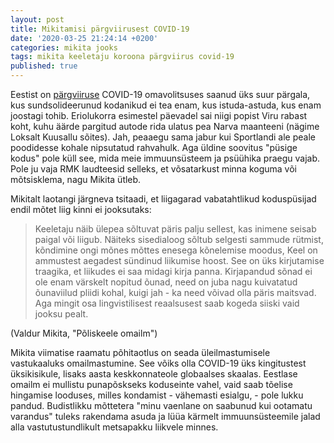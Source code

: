 ```yaml
---
layout: post
title: Mikitamisi pärgviirusest COVID-19
date: '2020-03-25 21:24:14 +0200'
categories: mikita jooks
tags: mikita keeletaju koroona pärgviirus covid-19
published: true
---
```


Eestist on [pärgviiruse](https://www.sirp.ee/s1-artiklid/c21-teadus/koroona-nakkus-emakeelde/) COVID-19 omavolitsuses saanud üks suur pärgala, kus sundsolideerunud kodanikud ei tea enam, kus istuda-astuda, kus enam joostagi tohib. 
Eriolukorra esimestel päevadel sai niigi popist Viru rabast koht, kuhu äärde pargitud autode rida ulatus pea Narva maanteeni (nägime Loksalt Kuusallu sõites). Jah, peaaegu sama jabur kui Sportlandi ale peale poodidesse kohale nipsutatud rahvahulk. Aga üldine soovitus "püsige kodus" pole küll see, mida meie immuunsüsteem ja psüühika praegu vajab. Pole ju vaja RMK laudteesid selleks, et võsatarkust minna koguma või mõtsisklema, nagu Mikita ütleb.

Mikitalt laotangi järgneva tsitaadi, et liigagarad vabatahtlikud koduspüsijad endil mõtet liig kinni ei jooksutaks:

> Keeletaju näib ülepea sõltuvat päris palju sellest, kas inimene seisab paigal või liigub. Näiteks sisedialoog sõltub selgesti sammude rütmist, kõndimine ongi mõnes mõttes enesega kõnelemise moodus, Keel on ammustest aegadest sündinud liikumise hoost. See on üks kirjutamise traagika, et liikudes ei saa midagi kirja panna. Kirjapandud sõnad ei ole enam värskelt nopitud õunad, need on juba nagu kuivatatud õunaviilud pliidi kohal, kuigi jah - ka need võivad olla päris maitsvad. Aga mingit osa lingvistilisest reaalsusest saab kogeda siiski vaid jooksu pealt.

(Valdur Mikita, "Põliskeele omailm")

Mikita viimatise raamatu põhitaotlus on seada üleilmastumisele vastukaaluks omailmastumine. See võiks olla COVID-19 üks kingitustest üksikisikule, lisaks aasta keskkonnateole globaalses skaalas. Eestlase omailm ei mullistu punapõskseks koduseinte vahel, vaid saab tõelise hingamise looduses, milles kondamist - vähemasti esialgu, - pole lukku pandud. Budistlikku mõttetera "minu vaenlane on saabunud kui ootamatu varandus" tuleks rakendama asuda ja lüüa kärmelt immuunsüsteemile jalad alla vastutustundlikult metsapakku liikvele minnes.
